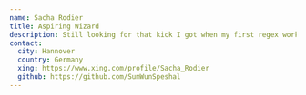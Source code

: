```yaml
---
name: Sacha Rodier
title: Aspiring Wizard
description: Still looking for that kick I got when my first regex worked.
contact:
  city: Hannover
  country: Germany
  xing: https://www.xing.com/profile/Sacha_Rodier
  github: https://github.com/SumWunSpeshal
---
```

